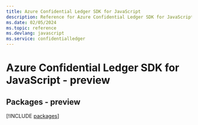 ```yaml
---
title: Azure Confidential Ledger SDK for JavaScript
description: Reference for Azure Confidential Ledger SDK for JavaScript
ms.date: 02/05/2024
ms.topic: reference
ms.devlang: javascript
ms.service: confidentialledger
---
```

# Azure Confidential Ledger SDK for JavaScript - preview
## Packages - preview
[!INCLUDE [packages](confidential-ledger-index.md)]